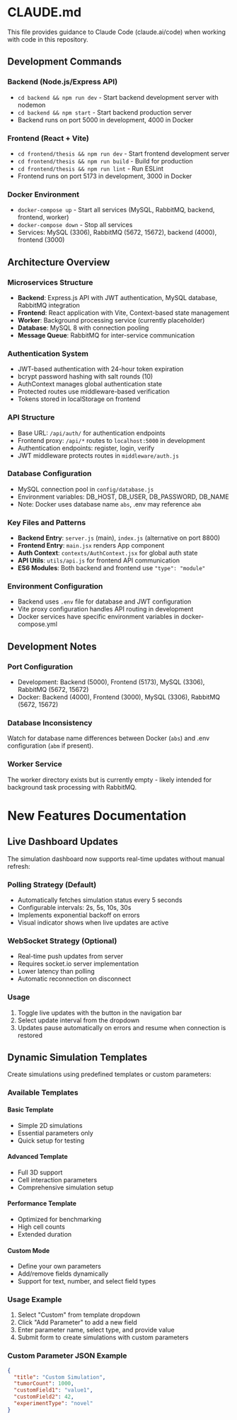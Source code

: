 # CLAUDE.md

This file provides guidance to Claude Code (claude.ai/code) when working with code in this repository.

## Development Commands

### Backend (Node.js/Express API)

- `cd backend && npm run dev` - Start backend development server with nodemon
- `cd backend && npm start` - Start backend production server
- Backend runs on port 5000 in development, 4000 in Docker

### Frontend (React + Vite)

- `cd frontend/thesis && npm run dev` - Start frontend development server
- `cd frontend/thesis && npm run build` - Build for production
- `cd frontend/thesis && npm run lint` - Run ESLint
- Frontend runs on port 5173 in development, 3000 in Docker

### Docker Environment

- `docker-compose up` - Start all services (MySQL, RabbitMQ, backend, frontend, worker)
- `docker-compose down` - Stop all services
- Services: MySQL (3306), RabbitMQ (5672, 15672), backend (4000), frontend (3000)

## Architecture Overview

### Microservices Structure

- **Backend**: Express.js API with JWT authentication, MySQL database, RabbitMQ integration
- **Frontend**: React application with Vite, Context-based state management
- **Worker**: Background processing service (currently placeholder)
- **Database**: MySQL 8 with connection pooling
- **Message Queue**: RabbitMQ for inter-service communication

### Authentication System

- JWT-based authentication with 24-hour token expiration
- bcrypt password hashing with salt rounds (10)
- AuthContext manages global authentication state
- Protected routes use middleware-based verification
- Tokens stored in localStorage on frontend

### API Structure

- Base URL: `/api/auth/` for authentication endpoints
- Frontend proxy: `/api/*` routes to `localhost:5000` in development
- Authentication endpoints: register, login, verify
- JWT middleware protects routes in `middleware/auth.js`

### Database Configuration

- MySQL connection pool in `config/database.js`
- Environment variables: DB_HOST, DB_USER, DB_PASSWORD, DB_NAME
- Note: Docker uses database name `abs`, .env may reference `abm`

### Key Files and Patterns

- **Backend Entry**: `server.js` (main), `index.js` (alternative on port 8800)
- **Frontend Entry**: `main.jsx` renders App component
- **Auth Context**: `contexts/AuthContext.jsx` for global auth state
- **API Utils**: `utils/api.js` for frontend API communication
- **ES6 Modules**: Both backend and frontend use `"type": "module"`

### Environment Configuration

- Backend uses `.env` file for database and JWT configuration
- Vite proxy configuration handles API routing in development
- Docker services have specific environment variables in docker-compose.yml

## Development Notes

### Port Configuration

- Development: Backend (5000), Frontend (5173), MySQL (3306), RabbitMQ (5672, 15672)
- Docker: Backend (4000), Frontend (3000), MySQL (3306), RabbitMQ (5672, 15672)

### Database Inconsistency

Watch for database name differences between Docker (`abs`) and .env configuration (`abm` if present).

### Worker Service

The worker directory exists but is currently empty - likely intended for background task processing with RabbitMQ.

# New Features Documentation

## Live Dashboard Updates

The simulation dashboard now supports real-time updates without manual refresh:

### Polling Strategy (Default)

- Automatically fetches simulation status every 5 seconds
- Configurable intervals: 2s, 5s, 10s, 30s
- Implements exponential backoff on errors
- Visual indicator shows when live updates are active

### WebSocket Strategy (Optional)

- Real-time push updates from server
- Requires socket.io server implementation
- Lower latency than polling
- Automatic reconnection on disconnect

### Usage

1. Toggle live updates with the button in the navigation bar
2. Select update interval from the dropdown
3. Updates pause automatically on errors and resume when connection is restored

## Dynamic Simulation Templates

Create simulations using predefined templates or custom parameters:

### Available Templates

#### Basic Template

- Simple 2D simulations
- Essential parameters only
- Quick setup for testing

#### Advanced Template

- Full 3D support
- Cell interaction parameters
- Comprehensive simulation setup

#### Performance Template

- Optimized for benchmarking
- High cell counts
- Extended duration

#### Custom Mode

- Define your own parameters
- Add/remove fields dynamically
- Support for text, number, and select field types

### Usage Example

1. Select "Custom" from template dropdown
2. Click "Add Parameter" to add a new field
3. Enter parameter name, select type, and provide value
4. Submit form to create simulations with custom parameters

### Custom Parameter JSON Example

```json
{
  "title": "Custom Simulation",
  "tumorCount": 1000,
  "customField1": "value1",
  "customField2": 42,
  "experimentType": "novel"
}
```
